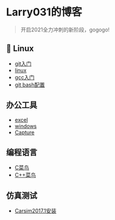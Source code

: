 # Larry031的博客
> 开启2021全力冲刺的新阶段，gogogo!
## :fork_and_knife: Linux
- [git入门](https://github.com/Larry031/Note/blob/master/Tools/Git%E6%93%8D%E4%BD%9C%E6%8C%87%E5%8D%97.md)
- [linux]()
- [gcc入门](https://github.com/Larry031/Note/blob/master/Tools/gcc%E5%85%A5%E9%97%A8.md)
- [git bash配置](https://github.com/Larry031/Blog/blob/master/Tools/Git%20Bash%20%E9%85%8D%E7%BD%AE.md)
## 办公工具
- [excel](https://github.com/Larry031/Blog/blob/master/Tools/office/excel.md)
- [windows](https://github.com/Larry031/Blog/blob/master/Tools/office/windows.md)
- [Capture](https://github.com/Larry031/Blog/blob/master/Tools/office/%E5%BD%95%E5%B1%8F%E5%BC%80%E6%BA%90%E8%BD%AF%E4%BB%B6Capture.md)
## 编程语言
- [C菜鸟](https://github.com/Larry031/Blog/blob/master/Tools/C%E8%8F%9C%E9%B8%9F.md)
- [C++菜鸟](https://github.com/Larry031/Blog/blob/master/Tools/C%2B%2B%E8%8F%9C%E9%B8%9F.md)
## 仿真测试
- [Carsim2017.1安装]()

